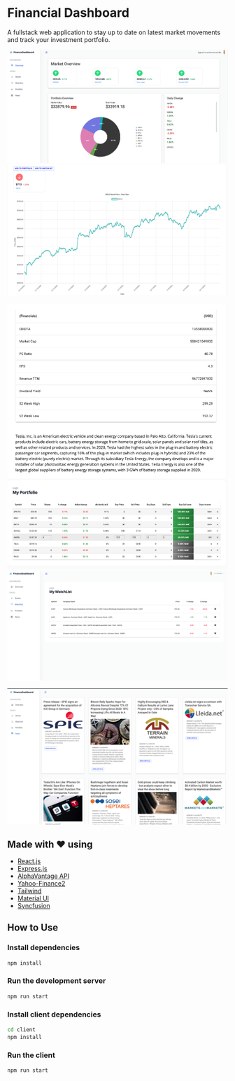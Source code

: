 # Financial Dashboard

A fullstack web application to stay up to date on latest market movements and track your investment portfolio.

![Alt text](images/updated_dashboard.png)
![Alt text](images/updated_stockchart.png)

![Alt text](images/image-1.png)
![Alt text](images/updated_portfolio.png)
![Alt text](images/image-3.png)

![Alt text](images/image-5.png)

## Made with ❤️ using

- [React.js](https://react.dev/)
- [Express.js](https://expressjs.com/)
- [AlphaVantage API](https://www.alphavantage.co/documentation/)
- [Yahoo-Finance2](https://www.npmjs.com/package/yahoo-finance2)
- [Tailwind](https://tailwindcss.com/)
- [Material UI](https://mui.com/material-ui/)
- [Syncfusion](https://www.syncfusion.com/react-components)

## How to Use

### Install dependencies

```bash
npm install
```

### Run the development server

```bash
npm run start
```

### Install client dependencies

```bash
cd client
npm install
```

### Run the client

```bash
npm run start
```
